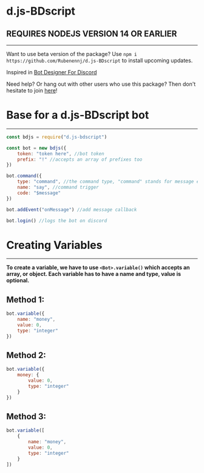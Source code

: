 # d.js-BDscript #
## REQUIRES NODEJS VERSION 14 OR EARLIER ##
---------------------------------
Want to use beta version of the package? Use `npm i https://github.com/Rubenennj/d.js-BDscript` to install upcoming updates.

Inspired in [Bot Designer For Discord](https://discord.gg/bot)

Need help? Or hang out with other users who use this package? Then don't hesitate to join [here](https://discord.gg/7eBGgpamVh)!

# Base for a d.js-BDscript bot #
---------------------------------

```js
const bdjs = require("d.js-bdscript")

const bot = new bdjs({
    token: "token here", //bot token
    prefix: "!" //accepts an array of prefixes too 
})

bot.command({
    type: "command", //the command type, "command" stands for message event commands
    name: "say", //command trigger
    code: "$message"
})

bot.addEvent("onMessage") //add message callback

bot.login() //logs the bot on discord
```

# Creating Variables # 
---------------------------------

<strong> To create a variable, we have to use `<Bot>.variable()` which accepts an array, or object. Each variable has to have a name and type, value is optional. </strong> 

## Method 1: ##
```js 
bot.variable({
    name: "money",
    value: 0,
    type: "integer"
})
```

## Method 2: ##
```js 
bot.variable({
    money: {
        value: 0,
        type: "integer"
    }
})
```

## Method 3: ##
```js 
bot.variable([
    {
        name: "money",
        value: 0,
        type: "integer"
    }
])
```


